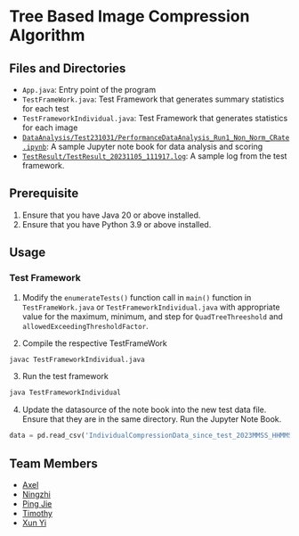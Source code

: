# Tree Based Image Compression Algorithm  

## Files and Directories

- `App.java`: Entry point of the program 
- `TestFrameWork.java`: Test Framework that generates summary statistics for each test 
- `TestFrameworkIndividual.java`: Test Framework that generates statistics for each image
- [`DataAnalysis/Test231031/PerformanceDataAnalysis_Run1_Non_Norm_CRate.ipynb`](DataAnalysis/Test231031/PerformanceDataAnalysis_Run1_Non_Norm_CRate.ipynb): A sample Jupyter note book for data analysis and scoring 
- [`TestResult/TestResult_20231105_111917.log`](TestResult/TestResult_20231105_111917.log): A sample log from the test framework. 

## Prerequisite

1. Ensure that you have Java 20 or above installed. 
2. Ensure that you have Python 3.9 or above installed. 

## Usage 

### Test Framework 
1. Modify the `enumerateTests()` function call in `main()` function in `TestFrameWork.java` or `TestFrameworkIndividual.java` with appropriate value for the maximum, minimum, and step for `QuadTreeThreeshold` and `allowedExceedingThresholdFactor`. 

2. Compile the respective TestFrameWork 
```sh
javac TestFrameworkIndividual.java
```

3. Run the test framework 
```sh
java TestFrameworkIndividual
```

4. Update the datasource of the note book into the new test data file. Ensure that they are in the same directory. Run the Jupyter Note Book. 

```py
data = pd.read_csv('IndividualCompressionData_since_test_2023MMSS_HHMMSS.csv')
```


## Team Members 
- [Axel]()
- [Ningzhi](https://github.com/MarkMa512)
- [Ping Jie](https://github.com/pinjieng)
- [Timothy](http://github.com/findtimo)
- [Xun Yi](https://github.com/peek00)
